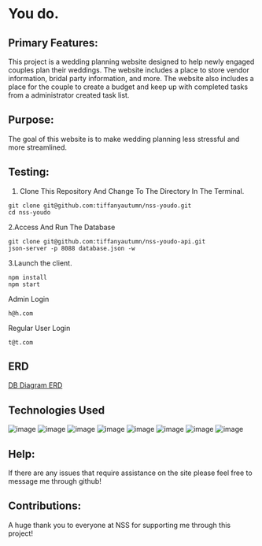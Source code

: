# You do.
## Primary Features:
  This project is a wedding planning website designed to help newly engaged couples plan their weddings. The website includes a place to store vendor information, bridal party information, and more. The website also includes a place for the couple to create a budget and keep up with completed tasks from a administrator created task list. 
  
## Purpose:
  The goal of this website is to make wedding planning less stressful and more streamlined. 
  
## Testing: 
1. Clone This Repository And Change To The Directory In The Terminal.
```
git clone git@github.com:tiffanyautumn/nss-youdo.git
cd nss-youdo
```
2.Access And Run The Database
```
git clone git@github.com:tiffanyautumn/nss-youdo-api.git
json-server -p 8088 database.json -w
```

3.Launch the client.
```
npm install
npm start
```
Admin Login
```
h@h.com
```
Regular User Login
```
t@t.com
```
## ERD
[DB Diagram ERD]([https://dbdiagram.io/d/62d17804cc1bc14cc5c7e8f6](https://lucid.app/lucidchart/724191d0-9b41-469d-ad40-fe5527e7397c/edit?viewport_loc=-1144%2C-252%2C3280%2C1598%2C0_0&invitationId=inv_9c86d1e9-d2ea-46d4-b1d1-a2dd41ce91fd#))
  
 
##  Technologies Used
![image](https://user-images.githubusercontent.com/105528673/183157779-a08151c2-07d4-469a-b1bf-fa409416d6ea.png)
![image](https://user-images.githubusercontent.com/105528673/183157835-99e6ec8c-701a-445b-ac72-0e9127112edd.png)
![image](https://user-images.githubusercontent.com/105528673/183157888-59cfa84d-da1f-4adb-acf7-858c87b63a87.png)
![image](https://user-images.githubusercontent.com/105528673/183157933-3a0c3484-a02a-4734-b7a3-d6b1c2904b83.png)
![image](https://user-images.githubusercontent.com/105528673/183157976-5543fa85-504e-41ad-9e00-016e5ca1b7e5.png)
![image](https://user-images.githubusercontent.com/105528673/183158015-89d806bd-2894-46f5-a5cf-e9642f48a8f3.png)
![image](https://user-images.githubusercontent.com/105528673/183158127-8d8c783d-19ad-4213-af19-1f54d91be8cb.png)
![image](https://user-images.githubusercontent.com/105528673/183158164-e94a87d3-6bd8-497e-9770-4074141ee75a.png)

## Help: 
  If there are any issues that require assistance on the site please feel free to message me through github!
## Contributions: 
  A huge thank you to everyone at NSS for supporting me through this project!
  

  
